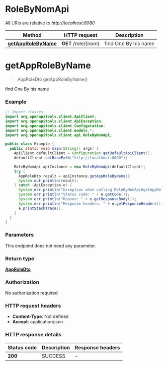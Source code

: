 # RoleByNomApi

All URIs are relative to *http://localhost:8080*

| Method | HTTP request | Description |
|------------- | ------------- | -------------|
| [**getAppRoleByName**](RoleByNomApi.md#getAppRoleByName) | **GET** /role/{nom} | find One By his name |


<a name="getAppRoleByName"></a>
# **getAppRoleByName**
> AppRoleDto getAppRoleByName()

find One By his name

### Example
```java
// Import classes:
import org.openapitools.client.ApiClient;
import org.openapitools.client.ApiException;
import org.openapitools.client.Configuration;
import org.openapitools.client.models.*;
import org.openapitools.client.api.RoleByNomApi;

public class Example {
  public static void main(String[] args) {
    ApiClient defaultClient = Configuration.getDefaultApiClient();
    defaultClient.setBasePath("http://localhost:8080");

    RoleByNomApi apiInstance = new RoleByNomApi(defaultClient);
    try {
      AppRoleDto result = apiInstance.getAppRoleByName();
      System.out.println(result);
    } catch (ApiException e) {
      System.err.println("Exception when calling RoleByNomApi#getAppRoleByName");
      System.err.println("Status code: " + e.getCode());
      System.err.println("Reason: " + e.getResponseBody());
      System.err.println("Response headers: " + e.getResponseHeaders());
      e.printStackTrace();
    }
  }
}
```

### Parameters
This endpoint does not need any parameter.

### Return type

[**AppRoleDto**](AppRoleDto.md)

### Authorization

No authorization required

### HTTP request headers

 - **Content-Type**: Not defined
 - **Accept**: application/json

### HTTP response details
| Status code | Description | Response headers |
|-------------|-------------|------------------|
| **200** | SUCCESS |  -  |

